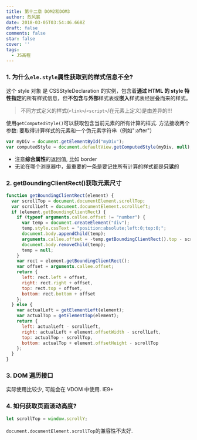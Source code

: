 ```yaml
---
title: 第十二章 DOM2和DOM3
author: 烈风裘
date: 2018-03-05T03:54:46.668Z
draft: false
comments: false
star: false
cover: ''
tags: 
  - JS高程
---
```


### 1. 为什么`ele.style`属性获取到的样式信息不全?

这个 style 对象 是 CSSStyleDeclaration 的实例，包含着**通过 HTML 的 style 特性指定**的所有样式信息，但**不包含**与**外部**样式表或**嵌入**样式表经层叠而来的样式。

> 不同方式定义的样式(`<link>`/`<script>`/在元素上定义)是由差异的!!!

使用`getComputedStyle()`可以获取包含当前元素的所有计算的样式. 方法接收两个参数: 要取得计算样式的元素和一个伪元素字符串（例如":after"）

```js
var myDiv = document.getElementById("myDiv");
var computedStyle = document.defaultView.getComputedStyle(myDiv, null);
```

* 注意**综合属性**的返回值, 比如 border
* 无论在哪个浏览器中，最重要的一条是要记住所有计算的样式都是**只读**的

### 2. getBoundingClientRect()获取元素尺寸

```js
function getBoundingClientRect(element) {
  var scrollTop = document.documentElement.scrollTop;
  var scrollLeft = document.documentElement.scrollLeft;
  if (element.getBoundingClientRect) {
    if (typeof arguments.callee.offset != "number") {
      var temp = document.createElement("div");
      temp.style.cssText = "position:absolute;left:0;top:0;";
      document.body.appendChild(temp);
      arguments.callee.offset = -temp.getBoundingClientRect().top - scrollTop;
      document.body.removeChild(temp);
      temp = null;
    }
    var rect = element.getBoundingClientRect();
    var offset = arguments.callee.offset;
    return {
      left: rect.left + offset,
      right: rect.right + offset,
      top: rect.top + offset,
      bottom: rect.bottom + offset
    };
  } else {
    var actualLeft = getElementLeft(element);
    var actualTop = getElementTop(element);
    return {
      left: actualLeft - scrollLeft,
      right: actualLeft + element.offsetWidth - scrollLeft,
      top: actualTop - scrollTop,
      bottom: actualTop + element.offsetHeight - scrollTop
    };
  }
}
```

### 3. DOM 遍历接口

实际使用比较少, 可能会在 VDOM 中使用. IE9+

### 4. 如何获取页面滚动高度?

```js
let scrollTop = window.scrollY;
```

`document.documentElement.scrollTop`的兼容性不太好.
